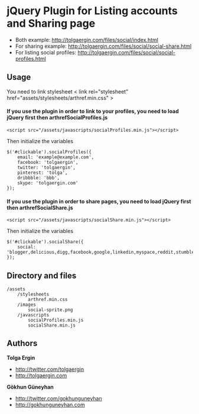 # jQuery Plugin for Listing accounts and Sharing page 

* Both example: http://tolgaergin.com/files/social/index.html
* For sharing example: http://tolgaergin.com/files/social/social-share.html
* For listing social profiles: http://tolgaergin.com/files/social/social-profiles.html

## Usage

You need to link stylesheet
	< link rel="stylesheet" href="assets/stylesheets/arthref.min.css" >

#### If you use the plugin in order to link to your profiles, you need to load jQuery first then arthrefSocialProfiles.js
	<script src="/assets/javascripts/socialProfiles.min.js"></script>

Then initialize the variables

	$('#clickable').socialProfiles({
		email: 'example@example.com',
		facebook: 'tolgaergin',
		twitter: 'tolgaergin',
		pinterest: 'tolga',
		dribbble: 'bbb',
		skype: 'tolgaergin.com'
	});

#### If you use the plugin in order to share pages, you need to load jQuery first then arthrefSocialShare.js
	<script src="/assets/javascripts/socialShare.min.js"></script>

Then initialize the variables

	$('#clickable').socialShare({
		social: 'blogger,delicious,digg,facebook,google,linkedin,myspace,reddit,stumbleupon,tumblr,twitter,windows,yahoo'
	});

## Directory and files

	/assets
		/stylesheets
			arthref.min.css
		/images
			social-sprite.png
		/javascripts
			socialProfiles.min.js
			socialShare.min.js

## Authors

**Tolga Ergin**

+ http://twitter.com/tolgaergin
+ http://tolgaergin.com

**Gökhun Güneyhan**

+ http://twitter.com/gokhunguneyhan
+ http://gokhunguneyhan.com
